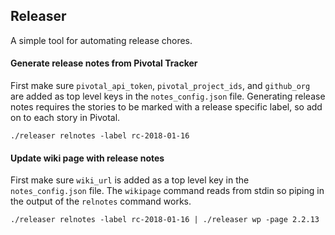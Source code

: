 ## Releaser
A simple tool for automating release chores.

#### Generate release notes from Pivotal Tracker
First make sure `pivotal_api_token`, `pivotal_project_ids`, and `github_org` are added as top level keys in the `notes_config.json` file. Generating release notes requires the stories to be marked with a release specific label, so add on to each story in Pivotal.

```
./releaser relnotes -label rc-2018-01-16
```

#### Update wiki page with release notes
First make sure `wiki_url` is added as a top level key in the `notes_config.json` file. The `wikipage` command reads from stdin so piping in the output of the `relnotes` command works.

```
./releaser relnotes -label rc-2018-01-16 | ./releaser wp -page 2.2.13
```